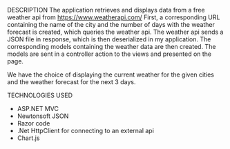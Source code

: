 DESCRIPTION
The application retrieves and displays data from a free weather api from https://www.weatherapi.com/ First, a corresponding URL containing the name of the city and the number of days with the weather forecast is created, which queries the weather api. The weather api sends a JSON file in response, which is then deserialized in my application. The corresponding models containing the weather data are then created. The models are sent in a controller action to the views and presented on the page.

We have the choice of displaying the current weather for the given cities and the weather forecast for the next 3 days. 

TECHNOLOGIES USED
- ASP.NET MVC
- Newtonsoft JSON
- Razor code
- .Net HttpClient for connecting to an external api
- Chart.js
